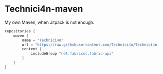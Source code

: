 # Technici4n-maven
My own Maven, when Jitpack is not enough.

```groovy
repositories {
    maven {
        name = "Technici4n"
        url = "https://raw.githubusercontent.com/Technici4n/Technici4n-maven/master/"
        content {
            includeGroup "net.fabricmc.fabric-api"
        }
    }
}
```
